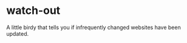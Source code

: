 watch-out
=========

A little birdy that tells you if infrequently changed websites have been updated.